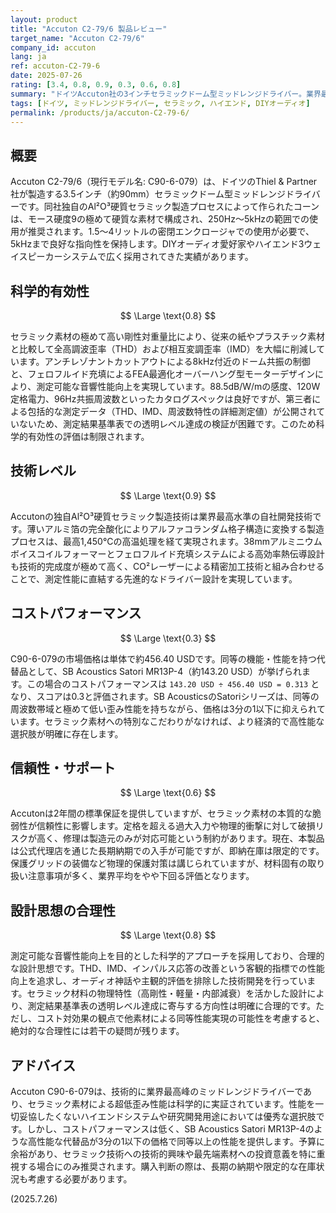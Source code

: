 ```yaml
---
layout: product
title: "Accuton C2-79/6 製品レビュー"
target_name: "Accuton C2-79/6"
company_id: accuton
lang: ja
ref: accuton-C2-79-6
date: 2025-07-26
rating: [3.4, 0.8, 0.9, 0.3, 0.6, 0.8]
summary: "ドイツAccuton社の3インチセラミックドーム型ミッドレンジドライバー。業界最高水準の技術力による低歪み性能を実現していますが、同等性能の代替品と比較するとコストパフォーマンスは低いです。"
tags: [ドイツ, ミッドレンジドライバー, セラミック, ハイエンド, DIYオーディオ]
permalink: /products/ja/accuton-C2-79-6/
---
```


## 概要

Accuton C2-79/6（現行モデル名: C90-6-079）は、ドイツのThiel & Partner社が製造する3.5インチ（約90mm）セラミックドーム型ミッドレンジドライバーです。同社独自のAl²O³硬質セラミック製造プロセスによって作られたコーンは、モース硬度9の極めて硬質な素材で構成され、250Hz～5kHzの範囲での使用が推奨されます。1.5～4リットルの密閉エンクロージャでの使用が必要で、5kHzまで良好な指向性を保持します。DIYオーディオ愛好家やハイエンド3ウェイスピーカーシステムで広く採用されてきた実績があります。

## 科学的有効性

$$ \Large \text{0.8} $$

セラミック素材の極めて高い剛性対重量比により、従来の紙やプラスチック素材と比較して全高調波歪率（THD）および相互変調歪率（IMD）を大幅に削減しています。アンチレゾナントカットアウトによる8kHz付近のドーム共振の制御と、フェロフルイド充填によるFEA最適化オーバーハング型モーターデザインにより、測定可能な音響性能向上を実現しています。88.5dB/W/mの感度、120W定格電力、96Hz共振周波数といったカタログスペックは良好ですが、第三者による包括的な測定データ（THD、IMD、周波数特性の詳細測定値）が公開されていないため、測定結果基準表での透明レベル達成の検証が困難です。このため科学的有効性の評価は制限されます。

## 技術レベル

$$ \Large \text{0.9} $$

Accutonの独自Al²O³硬質セラミック製造技術は業界最高水準の自社開発技術です。薄いアルミ箔の完全酸化によりアルファコランダム格子構造に変換する製造プロセスは、最高1,450°Cの高温処理を経て実現されます。38mmアルミニウムボイスコイルフォーマーとフェロフルイド充填システムによる高効率熱伝導設計も技術的完成度が極めて高く、CO²レーザーによる精密加工技術と組み合わせることで、測定性能に直結する先進的なドライバー設計を実現しています。

## コストパフォーマンス

$$ \Large \text{0.3} $$

C90-6-079の市場価格は単体で約456.40 USDです。同等の機能・性能を持つ代替品として、SB Acoustics Satori MR13P-4（約143.20 USD）が挙げられます。この場合のコストパフォーマンスは `143.20 USD ÷ 456.40 USD = 0.313` となり、スコアは0.3と評価されます。SB AcousticsのSatoriシリーズは、同等の周波数帯域と極めて低い歪み性能を持ちながら、価格は3分の1以下に抑えられています。セラミック素材への特別なこだわりがなければ、より経済的で高性能な選択肢が明確に存在します。

## 信頼性・サポート

$$ \Large \text{0.6} $$

Accutonは2年間の標準保証を提供していますが、セラミック素材の本質的な脆弱性が信頼性に影響します。定格を超える過大入力や物理的衝撃に対して破損リスクが高く、修理は製造元のみが対応可能という制約があります。現在、本製品は公式代理店を通じた長期納期での入手が可能ですが、即納在庫は限定的です。保護グリッドの装備など物理的保護対策は講じられていますが、材料固有の取り扱い注意事項が多く、業界平均をやや下回る評価となります。

## 設計思想の合理性

$$ \Large \text{0.8} $$

測定可能な音響性能向上を目的とした科学的アプローチを採用しており、合理的な設計思想です。THD、IMD、インパルス応答の改善という客観的指標での性能向上を追求し、オーディオ神話や主観的評価を排除した技術開発を行っています。セラミック材料の物理特性（高剛性・軽量・内部減衰）を活かした設計により、測定結果基準表の透明レベル達成に寄与する方向性は明確に合理的です。ただし、コスト対効果の観点で他素材による同等性能実現の可能性を考慮すると、絶対的な合理性には若干の疑問が残ります。

## アドバイス

Accuton C90-6-079は、技術的に業界最高峰のミッドレンジドライバーであり、セラミック素材による超低歪み性能は科学的に実証されています。性能を一切妥協したくないハイエンドシステムや研究開発用途においては優秀な選択肢です。しかし、コストパフォーマンスは低く、SB Acoustics Satori MR13P-4のような高性能な代替品が3分の1以下の価格で同等以上の性能を提供します。予算に余裕があり、セラミック技術への技術的興味や最先端素材への投資意義を特に重視する場合にのみ推奨されます。購入判断の際は、長期の納期や限定的な在庫状況も考慮する必要があります。

(2025.7.26)
